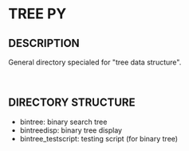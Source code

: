 # TREE PY

## DESCRIPTION

General directory specialed for "tree data structure".

&nbsp;

## DIRECTORY STRUCTURE

- bintree: binary search tree
- bintreedisp: binary tree display
- bintree_testscript: testing script (for binary tree)
